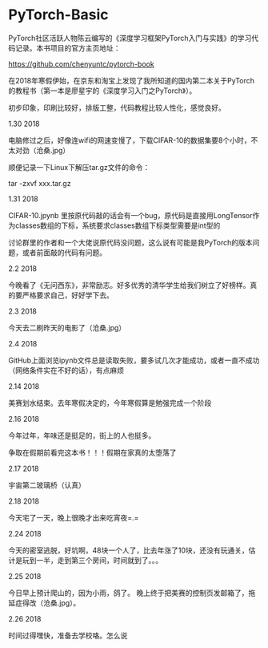 # PyTorch-Basic

PyTorch社区活跃人物陈云编写的《深度学习框架PyTorch入门与实践》的学习代码记录。本书项目的官方主页地址：


https://github.com/chenyuntc/pytorch-book
 
 
在2018年寒假伊始，在京东和淘宝上发现了我所知道的国内第二本关于PyTorch的教程书（第一本是廖星宇的《深度学习入门之PyTorch》）。
 
 
初步印象，印刷比较好，排版工整，代码教程比较人性化，感觉良好。


1.30 2018 


电脑修过之后，好像连wifi的网速变慢了，下载CIFAR-10的数据集要8个小时，不太对劲（沧桑.jpg）
 
 
顺便记录一下Linux下解压tar.gz文件的命令：


tar -zxvf xxx.tar.gz 


1.31 2018 


 CIFAR-10.jpynb 里按原代码敲的话会有一个bug，原代码是直接用LongTensor作为classes数组的下标，系统要求classes数组下标类型需要是int型的


 讨论群里的作者和一个大佬说原代码没问题，这么说有可能是我PyTorch的版本问题，或者前面敲的代码有问题。


2.2 2018 


 今晚看了《无问西东》，非常励志。好多优秀的清华学生给我们树立了好榜样。真的要严格要求自己，好好学下去。 


2.3 2018


 今天去二刷昨天的电影了（沧桑.jpg）


2.4 2018


 GitHub上面浏览ipynb文件总是读取失败，要多试几次才能成功，或者一直不成功（网络条件实在不好的话），有点麻烦 
 

2.14 2018


 美赛划水结束。去年寒假决定的，今年寒假算是勉强完成一个阶段
 
 
2.16 2018
 
 
 今年过年，年味还是挺足的，街上的人也挺多。
 
 
 争取在假期前看完这本书！！！假期在家真的太堕落了
 
 
2.17 2018


 宇宙第二玻璃桥（认真）


2.18 2018


 今天宅了一天，晚上很晚才出来吃宵夜=.=
 
 
2.24 2018


 今天的密室逃脱，好坑啊，48块一个人了，比去年涨了10块，还没有玩通关，估计是玩到一半，走到第三个房间，时间就到了。。。
 
 
2.25 2018


 今日早上预计爬山的，因为小雨，鸽了。 晚上终于把美赛的控制页发邮箱了，拖延症得改（沧桑.jpg）。
 
 
2.26 2018


 时间过得嘿快，准备去学校咯。怎么说
 
